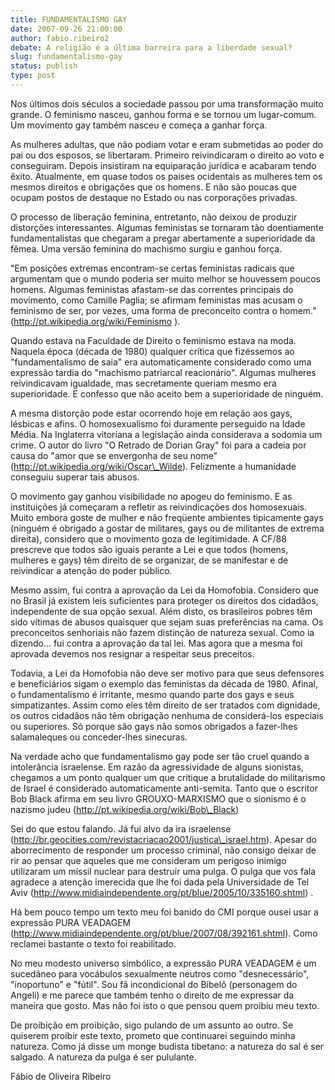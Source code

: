```yaml
---
title: FUNDAMENTALISMO GAY
date: 2007-09-26 21:00:00
author: fabio.ribeiro2
debate: A religião é a última barreira para a liberdade sexual?
slug: fundamentalismo-gay
status: publish 
type: post
---
```


  

Nos últimos dois séculos a sociedade passou por uma transformação muito grande. O feminismo nasceu, ganhou forma e se tornou um lugar-comum. Um movimento gay também nasceu e começa a ganhar força.  

  

  

As mulheres adultas, que não podiam votar e eram submetidas ao poder do pai ou dos esposos, se libertaram. Primeiro reivindicaram o direito ao voto e conseguiram. Depois insistiram na equiparação jurídica e acabaram tendo êxito. Atualmente, em quase todos os paises ocidentais as mulheres tem os mesmos direitos e obrigações que os homens. E não são poucas que ocupam postos de destaque no Estado ou nas corporações privadas.  

  

  

O processo de liberação feminina, entretanto, não deixou de produzir distorções interessantes. Algumas feministas se tornaram tão doentiamente fundamentalistas que chegaram a pregar abertamente a superioridade da fêmea. Uma versão feminina do machismo surgiu e ganhou força.   

  

  

"Em posições extremas encontram-se certas feministas radicais que argumentam que o mundo poderia ser muito melhor se houvessem poucos homens. Algumas feministas afastam-se das correntes principais do movimento, como Camille Paglia; se afirmam feministas mas acusam o feminismo de ser, por vezes, uma forma de preconceito contra o homem." (http://pt.wikipedia.org/wiki/Feminismo ).  

  

  

Quando estava na Faculdade de Direito o feminismo estava na moda. Naquela época (década de 1980) qualquer crítica que fizéssemos ao "fundamentalismo de saia" era automaticamente considerado como uma expressão tardia do "machismo patriarcal reacionário". Algumas mulheres reivindicavam igualdade, mas secretamente queriam mesmo era superioridade. E confesso que não aceito bem a superioridade de ninguém.  

  

  

A mesma distorção pode estar ocorrendo hoje em relação aos gays, lésbicas e afins. O homosexualismo foi duramente perseguido na Idade Média. Na Inglaterra vitoriana a legislação ainda considerava a sodomia um crime. O autor do livro "O Retrado de Dorian Gray" foi para a cadeia por causa do "amor que se envergonha de seu nome" (http://pt.wikipedia.org/wiki/Oscar\_Wilde). Felizmente a humanidade conseguiu superar tais abusos.   

  

  

O movimento gay ganhou visibilidade no apogeu do feminismo. E as instituições já começaram a refletir as reivindicações dos homosexuais. Muito embora goste de mulher e não freqüente ambientes tipicamente gays (ninguém é obrigado a gostar de militares, gays ou de militantes de extrema direita), considero que o movimento goza de legitimidade. A CF/88 prescreve que todos são iguais perante a Lei e que todos (homens, mulheres e gays) têm direito de se organizar, de se manifestar e de reivindicar a atenção do poder público.   

  

  

Mesmo assim, fui contra a aprovação da Lei da Homofobia. Considero que no Brasil já existem leis suficientes para proteger os direitos dos cidadãos, independente de sua opção sexual. Além disto, os brasileiros pobres têm sido vítimas de abusos quaisquer que sejam suas preferências na cama. Os preconceitos senhoriais não fazem distinção de natureza sexual. Como ia dizendo... fui contra a aprovação da tal lei. Mas agora que a mesma foi aprovada devemos nos resignar a respeitar seus preceitos.  

  

  

Todavia, a Lei da Homofobia não deve ser motivo para que seus defensores e beneficiários sigam o exemplo das feministas da década de 1980. Afinal, o fundamentalismo é irritante, mesmo quando parte dos gays e seus simpatizantes. Assim como eles têm direito de ser tratados com dignidade, os outros cidadãos não têm obrigação nenhuma de considerá-los especiais ou superiores. Só porque são gays não somos obrigados a fazer-lhes salamaleques ou conceder-lhes sinecuras.  

  

  

Na verdade acho que fundamentalismo gay pode ser tão cruel quando a intolerância israelense. Em razão da agressividade de alguns sionistas, chegamos a um ponto qualquer um que critique a brutalidade do militarismo de Israel é considerado automaticamente anti-semita. Tanto que o escritor Bob Black afirma em seu livro GROUXO-MARXISMO que o sionismo é o nazismo judeu (http://pt.wikipedia.org/wiki/Bob\_Black)   

  

  

Sei do que estou falando. Já fui alvo da ira israelense (http://br.geocities.com/revistacriacao2001/justica\_israel.htm). Apesar do aborrecimento de responder um processo criminal, não consigo deixar de rir ao pensar que aqueles que me consideram um perigoso inimigo utilizaram um míssil nuclear para destruir uma pulga. O pulga que vos fala agradece a atenção imerecida que lhe foi dada pela Universidade de Tel Aviv (http://www.midiaindependente.org/pt/blue/2005/10/335160.shtml) .  

  

  

Há bem pouco tempo um texto meu foi banido do CMI porque ousei usar a expressão PURA VEADAGEM (http://www.midiaindependente.org/pt/blue/2007/08/392161.shtml). Como reclamei bastante o texto foi reabilitado.   

  

  

No meu modesto universo simbólico, a expressão PURA VEADAGEM é um sucedâneo para vocábulos sexualmente neutros como "desnecessário", "inoportuno" e "fútil". Sou fã incondicional do Bibelô (personagem do Angeli) e me parece que também tenho o direito de me expressar da maneira que gosto. Mas não foi isto o que pensou quem proibiu meu texto.   

  

  

De proibição em proibição, sigo pulando de um assunto ao outro. Se quiserem proibir este texto, prometo que continuarei seguindo minha natureza. Como já disse um monge budista tibetano: a natureza do sal é ser salgado. A natureza da pulga é ser pululante.  

  

  

  

Fábio de Oliveira Ribeiro
